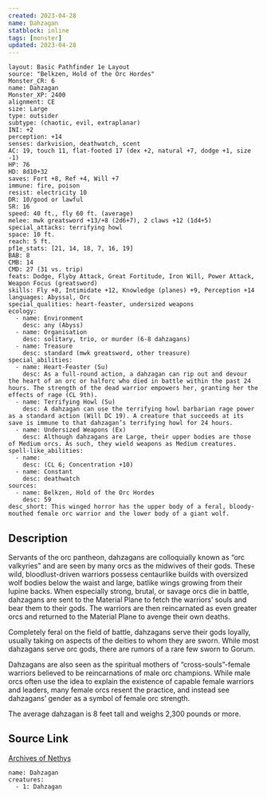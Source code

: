 ```yaml
---
created: 2023-04-28
name: Dahzagan
statblock: inline
tags: [monster]
updated: 2023-04-28
---
```

```statblock
layout: Basic Pathfinder 1e Layout
source: "Belkzen, Hold of the Orc Hordes"
Monster_CR: 6
name: Dahzagan
Monster_XP: 2400
alignment: CE
size: Large
type: outsider
subtype: (chaotic, evil, extraplanar)
INI: +2
perception: +14
senses: darkvision, deathwatch, scent
AC: 19, touch 11, flat-footed 17 (dex +2, natural +7, dodge +1, size -1)
HP: 76
HD: 8d10+32
saves: Fort +8, Ref +4, Will +7
immune: fire, poison
resist: electricity 10
DR: 10/good or lawful
SR: 16
speed: 40 ft., fly 60 ft. (average)
melee: mwk greatsword +13/+8 (2d6+7), 2 claws +12 (1d4+5)
special_attacks: terrifying howl
space: 10 ft.
reach: 5 ft.
pf1e_stats: [21, 14, 18, 7, 16, 19]
BAB: 8
CMB: 14
CMD: 27 (31 vs. trip)
feats: Dodge, Flyby Attack, Great Fortitude, Iron Will, Power Attack, Weapon Focus (greatsword)
skills: Fly +8, Intimidate +12, Knowledge (planes) +9, Perception +14
languages: Abyssal, Orc
special_qualities: heart-feaster, undersized weapons
ecology:
  - name: Environment
    desc: any (Abyss)
  - name: Organisation
    desc: solitary, trio, or murder (6-8 dahzagans)
  - name: Treasure
    desc: standard (mwk greatsword, other treasure)
special_abilities:
  - name: Heart-Feaster (Su)
    desc: As a full-round action, a dahzagan can rip out and devour the heart of an orc or halforc who died in battle within the past 24 hours. The strength of the dead warrior empowers her, granting her the effects of rage (CL 9th).
  - name: Terrifying Howl (Su)
    desc: A dahzagan can use the terrifying howl barbarian rage power as a standard action (Will DC 19). A creature that succeeds at its save is immune to that dahzagan’s terrifying howl for 24 hours.
  - name: Undersized Weapons (Ex)
    desc: Although dahzagans are Large, their upper bodies are those of Medium orcs. As such, they wield weapons as Medium creatures.
spell-like_abilities:
  - name:
    desc: (CL 6; Concentration +10)
  - name: Constant
    desc: deathwatch
sources:
  - name: Belkzen, Hold of the Orc Hordes
    desc: 59
desc_short: This winged horror has the upper body of a feral, bloody-mouthed female orc warrior and the lower body of a giant wolf.
```
## Description
Servants of the orc pantheon, dahzagans are colloquially known as “orc valkyries” and are seen by many orcs as the midwives of their gods. These wild, bloodlust-driven warriors possess centaurlike builds with oversized wolf bodies below the waist and large, batlike wings growing from their lupine backs. When especially strong, brutal, or savage orcs die in battle, dahzagans are sent to the Material Plane to fetch the warriors’ souls and bear them to their gods. The warriors are then reincarnated as even greater orcs and returned to the Material Plane to avenge their own deaths.

Completely feral on the field of battle, dahzagans serve their gods loyally, usually taking on aspects of the deities to whom they are sworn. While most dahzagans serve orc gods, there are rumors of a rare few sworn to Gorum.

Dahzagans are also seen as the spiritual mothers of “cross-souls”-female warriors believed to be reincarnations of male orc champions. While male orcs often use the idea to explain the existence of capable female warriors and leaders, many female orcs resent the practice, and instead see dahzagans’ gender as a symbol of female orc strength.

The average dahzagan is 8 feet tall and weighs 2,300 pounds or more.
## Source Link
[Archives of Nethys](https://aonprd.com/MonsterDisplay.aspx?ItemName=Dahzagan)
```encounter-table
name: Dahzagan
creatures:
  - 1: Dahzagan
```
